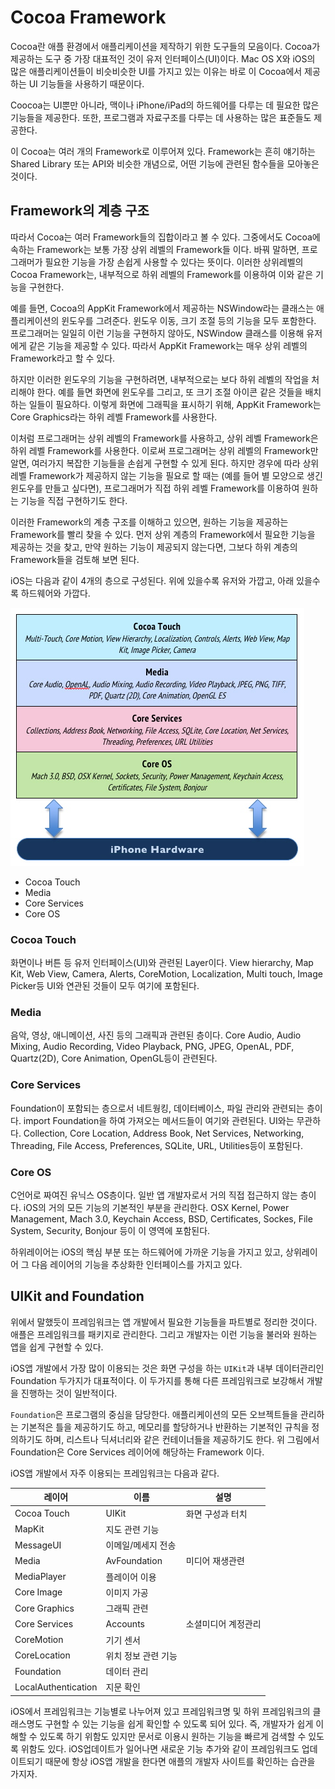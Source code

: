 # Cocoa Framework
Cocoa란 애플 환경에서 애플리케이션을 제작하기 위한 도구들의 모음이다. Cocoa가 제공하는 도구 중 가장 대표적인 것이 유저 인터페이스(UI)이다. Mac OS X와 iOS의 많은 애플리케이션들이 비슷비슷한 UI를 가지고 있는 이유는 바로 이 Cocoa에서 제공하는 UI 기능들을 사용하기 때문이다. 

Coocoa는 UI뿐만 아니라, 맥이나 iPhone/iPad의 하드웨어를 다루는 데 필요한 많은 기능들을 제공한다. 또한, 프로그램과 자료구조를 다루는 데 사용하는 많은 표준들도 제공한다.

이 Cocoa는 여러 개의 Framework로 이루어져 있다. Framework는 흔히 얘기하는 Shared Library 또는 API와 비슷한 개념으로, 어떤 기능에 관련된 함수들을 모아놓은 것이다. 

## Framework의 계층 구조 
따라서 Cocoa는 여러 Framework들의 집합이라고 볼 수 있다. 그중에서도 Cocoa에 속하는 Framework는 보통 가장 상위 레벨의 Framework들 이다. 바꿔 말하면, 프로그래머가 필요한 기능을 가장 손쉽게 사용할 수 있다는 뜻이다. 이러한 상위레벨의 Cocoa Framework는, 내부적으로 하위 레벨의 Framework를 이용하여 이와 같은 기능을 구현한다. 

예를 들면, Cocoa의 AppKit Framework에서 제공하는 NSWindow라는 클래스는 애플리케이션의 윈도우를 그려준다. 윈도우 이동, 크기 조절 등의 기능을 모두 포함한다. 프로그래머는 일일히 이런 기능을 구현하지 않아도, NSWindow 클래스를 이용해 유저에게 같은 기능을 제공할 수 있다. 따라서 AppKit Framework는 매우 상위 레벨의 Framework라고 할 수 있다.

하지만 이러한 윈도우의 기능을 구현하려면, 내부적으로는 보다 하위 레벨의 작업을 처리해야 한다. 예를 들면 화면에 윈도우를 그리고, 또 크기 조절 아이콘 같은 것들을 배치하는 일들이 필요하다. 이렇게 화면에 그래픽을 표시하기 위해, AppKit Framework는 Core Graphics라는 하위 레벨 Framework를 사용한다. 

이처럼 프로그래머는 상위 레벨의 Framework를 사용하고, 상위 레벨 Framework은 하위 레벨 Framework를 사용한다. 이로써 프로그래머는 상위 레벨의 Framework만 알면, 여러가지 복잡한 기능들을 손쉽게 구현할 수 있게 된다. 하지만 경우에 따라 상위 레벨 Framework가 제공하지 않는 기능을 필요로 할 때는 (예를 들어 별 모양으로 생긴 윈도우를 만들고 싶다면), 프로그래머가 직접 하위 레벨 Framework를 이용하여 원하는 기능을 직접 구현하기도 한다. 

이러한 Framework의 계층 구조를 이해하고 있으면, 원하는 기능을 제공하는 Framework를 빨리 찾을 수 있다. 먼저 상위 계층의 Framework에서 필요한 기능을 제공하는 것을 찾고, 만약 원하는 기능이 제공되지 않는다면, 그보다 하위 계층의 Framework들을 검토해 보면 된다. 

iOS는 다음과 같이 4개의 층으로 구성된다. 위에 있을수록 유저와 가깝고, 아래 있을수록 하드웨어와 가깝다.

![Figure_1](../images/iOS_Layer.jpg)

* Cocoa Touch
* Media
* Core Services
* Core OS

### Cocoa Touch
화면이나 버튼 등 유저 인터페이스(UI)와 관련된 Layer이다. View hierarchy, Map Kit, Web View, Camera, Alerts, CoreMotion, Localization, Multi touch, Image Picker등 UI와 연관된 것들이 모두 여기에 포함된다.

### Media
음악, 영상, 애니메이션, 사진 등의 그래픽과 관련된 층이다. Core Audio, Audio Mixing, Audio Recording, Video Playback, PNG, JPEG, OpenAL, PDF, Quartz(2D), Core Animation, OpenGL등이 관련된다.

### Core Services
Foundation이 포함되는 층으로서 네트웡킹, 데이터베이스, 파일 관리와 관련되는 층이다. import Foundation을 하여 가져오는 메서드들이 여기와 관련된다. UI와는 무관하다. Collection, Core Location, Address Book, Net Services, Networking, Threading, File Access, Preferences, SQLite, URL, Utilities등이 포함된다.

### Core OS
C언어로 짜여진 유닉스 OS층이다. 일반 앱 개발자로서 거의 직접 접근하지 않는 층이다. iOS의 거의 모든 기능의 기본적인 부분을 관리한다. OSX Kernel, Power Management, Mach 3.0, Keychain Access, BSD, Certificates, Sockes, File System, Security, Bonjour 등이 이 영역에 포함된다. 

하위레이어는 iOS의 핵심 부분 또는 하드웨어에 가까운 기능을 가지고 있고, 상위레이어 그 다음 레이어의 기능을 추상화한 인터페이스를 가지고 있다. 

## UIKit and Foundation
위에서 말했듯이 프레임워크는 앱 개발에서 필요한 기능들을 파트별로 정리한 것이다. 애플은 프레임워크를 패키지로 관리한다. 그리고 개발자는 이런 기능을 불러와 원하는 앱을 쉽게 구현할 수 있다. 

iOS앱 개발에서 가장 많이 이용되는 것은 화면 구성을 하는 `UIKit`과 내부 데이터관리인 Foundation 두가지가 대표적이다. 이 두가지를 통해 다른 프레임워크로 보강해서 개발을 진행하는 것이 일반적이다. 

`Foundation`은 프로그램의 중심을 담당한다. 애플리케이션의 모든 오브젝트들을 관리하는 기본적은 틀을 제공하기도 하고, 메모리를 할당하거나 반환하는 기본적인 규칙을 정의하기도 하며, 리스트나 딕셔너리와 같은 컨테이너들을 제공하기도 한다. 위 그림에서 Foundation은 Core Services 레이어에 해당하는 Framework 이다.

iOS앱 개발에서 자주 이용되는 프레임워크는 다음과 같다.

레이어|이름|설명
---------------|-----------|-----------
Cocoa Touch| UIKit | 화면 구성과 터치
 | MapKit | 지도 관련 기능
 | MessageUI | 이메일/메세지 전송
Media| AvFoundation | 미디어 재생관련
 | MediaPlayer | 플레이어 이용 
 | Core Image | 이미지 가공
 | Core Graphics | 그래픽 관련
Core Services| Accounts | 소셜미디어 계정관리
 | CoreMotion | 기기 센서
 | CoreLocation | 위치 정보 관련 기능
 | Foundation | 데이터 관리
 | LocalAuthentication | 지문 확인 

iOS에서 프레임워크는 기능별로 나누어져 있고 프레임워크명 및 하위 프레임워크의 클래스명도 구현할 수 있는 기능을 쉽게 확인할 수 있도록 되어 있다. 즉, 개발자가 쉽게 이해할 수 있도록 하기 위함도 있지만 문서로 이용시 원하는 기능을 빠르게 검색할 수 있도록 위함도 있다. iOS업데이트가 일어나면 새로운 기능 추가와 같이 프레임워크도 업데이트되기 때문에 항상 iOS앱 개발을 한다면 애플의 개발자 사이트를 확인하는 습관을 가지자. 


